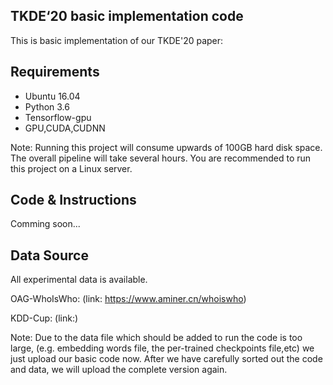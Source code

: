 ## TKDE‘20 basic implementation code

This is basic implementation of our TKDE'20 paper:

## Requirements
- Ubuntu 16.04
- Python 3.6
- Tensorflow-gpu
- GPU,CUDA,CUDNN

Note: Running this project will consume upwards of 100GB hard disk space. The overall pipeline will take several hours. You are recommended to run this project on a Linux server.

## Code & Instructions
Comming soon...


## Data Source
All experimental data is available.

OAG-WhoIsWho: (link: https://www.aminer.cn/whoiswho)

KDD-Cup: (link:)

Note: Due to the data file which should be added to run the code is too large, (e.g. embedding words file, the per-trained checkpoints file,etc) we just upload our basic code now. After we have carefully sorted out the code and data, we will upload the complete version again.

